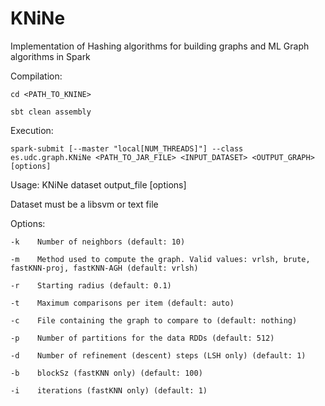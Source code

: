 # KNiNe
Implementation of Hashing algorithms for building graphs and ML Graph algorithms in Spark

Compilation:

    cd <PATH_TO_KNINE>

    sbt clean assembly

Execution:

    spark-submit [--master "local[NUM_THREADS]"] --class es.udc.graph.KNiNe <PATH_TO_JAR_FILE> <INPUT_DATASET> <OUTPUT_GRAPH> [options]

Usage: KNiNe dataset output_file [options]

Dataset must be a libsvm or text file

Options:

    -k    Number of neighbors (default: 10)
    
    -m    Method used to compute the graph. Valid values: vrlsh, brute, fastKNN-proj, fastKNN-AGH (default: vrlsh)
    
    -r    Starting radius (default: 0.1)
    
    -t    Maximum comparisons per item (default: auto)
    
    -c    File containing the graph to compare to (default: nothing)
    
    -p    Number of partitions for the data RDDs (default: 512)
    
    -d    Number of refinement (descent) steps (LSH only) (default: 1)
    
    -b    blockSz (fastKNN only) (default: 100)
    
    -i    iterations (fastKNN only) (default: 1)
